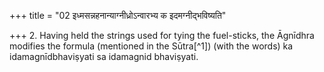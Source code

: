 +++
title = "02 इध्मसन्नहनान्याग्नीध्रोऽन्वारभ्य क इदमग्नीद्भविष्यति"

+++
2. Having held the strings used for tying the fuel-sticks, the Āgnīdhra modifies the formula (mentioned in the Sūtra[^1]) (with the words) ka idamagnīdbhaviṣyati sa idamagnid bhaviṣyati.
